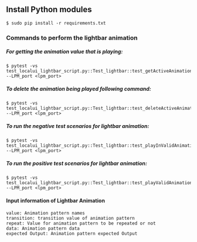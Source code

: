 Install Python modules
----------------------

```
$ sudo pip install -r requirements.txt
```

### Commands to perform the lightbar animation

##### For getting the animation value that is playing:
```shell session
$ pytest -vs test_localui_lightbar_script.py::Test_lightbar::test_getActiveAnimation --LPM_port <lpm_port>
```

##### To delete the animation being played following command:
```shell session
$ pytest -vs test_localui_lightbar_script.py::Test_lightbar::test_deleteActiveAnimation --LPM_port <lpm_port>
```

##### To run the negative test scenarios for lightbar animation:
```shell session
$ pytest -vs test_localui_lightbar_script.py::Test_lightbar::test_playInValidAnimationScenarios --LPM_port <lpm_port>
```

##### To run the positive test scenarios for lightbar animation:
```shell session
$ pytest -vs test_localui_lightbar_script.py::Test_lightbar::test_playValidAnimationScenarios --LPM_port <lpm_port>
```

#### Input information of Lightbar Animation
```shell session
value: Animation pattern names
transition: transition value of animation pattern
repeat: Value for animation pattern to be repeated or not
data: Animation pattern data
expected Output: Animation pattern expected Output
```

